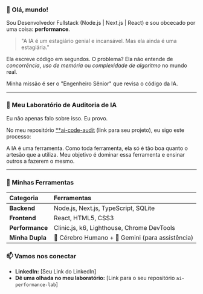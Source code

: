 ### 👋 Olá, mundo!

Sou Desenvolvedor Fullstack (Node.js | Next.js | React) e sou obcecado por uma coisa: **performance**.

> "A IA é um estagiário genial e incansável. Mas ela ainda é uma estagiária."

Ela escreve código em segundos. O problema? Ela não entende de *concorrência*, *uso de memória* ou *complexidade de algoritmo* no mundo real.

Minha missão é ser o "Engenheiro Sênior" que revisa o código da IA.

---

### 🔬 Meu Laboratório de Auditoria de IA

Eu não apenas falo sobre isso. Eu provo.

No meu repositório [**ai-code-audit]([https://github.com/SEU-USUARIO/ai-performance-lab](https://github.com/soualexandre/ai-code-audit)) (link para seu projeto), eu sigo este processo:

A IA é uma ferramenta. Como toda ferramenta, ela só é tão boa quanto o artesão que a utiliza. Meu objetivo é dominar essa ferramenta e ensinar outros a fazerem o mesmo.

---

### 🚀 Minhas Ferramentas

| Categoria | Ferramentas |
| :--- | :--- |
| **Backend** | Node.js, Next.js, TypeScript, SQLite |
| **Frontend** | React, HTML5, CSS3 |
| **Performance** | Clinic.js, k6, Lighthouse, Chrome DevTools |
| **Minha Dupla** | 🧠 Cérebro Humano + 🤖 Gemini (para assistência) |

### 📫 Vamos nos conectar

* **LinkedIn:** [Seu Link do LinkedIn]
* **Dê uma olhada no meu laboratório:** [Link para o seu repositório `ai-performance-lab`]
